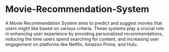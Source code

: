 # Movie-Recommendation-System

A Movie Recommendation System aims to predict and suggest movies that users might like based on various criteria. These systems play a crucial role in enhancing user experience by providing personalized recommendations, reducing the time users spend searching for content, and increasing user engagement on platforms like Netflix, Amazon Prime, and Hulu.
